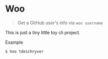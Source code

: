 # Woo
> Get a GitHub user's info via `woo username`

This is just a tiny little toy cli project.

Example
```
$ hoo tdeschryver
```
